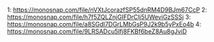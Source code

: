 1: https://monosnap.com/file/nVXtJcorazfSP55dnRM4D9BJm67CcP
2: https://monosnap.com/file/h7f5ZQLZnjGIFDrCIj5UWeviGzSSSj
3: https://monosnap.com/file/a8SGdI7DGrLMbGsP9J2k9b5yPxEo4b
4: https://monosnap.com/file/9LRSADcu5lfj8FKBf6beZ8Au8gJviD

